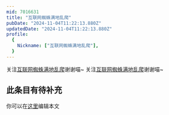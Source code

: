 ```yaml
---
mid: 7016631
title: "互联网蜘蛛满地乱爬"
pubDate: "2024-11-04T11:22:13.880Z"
updatedDate: "2024-11-04T11:22:13.880Z"
profile:
  {
    Nickname: ["互联网蜘蛛满地乱爬"],
  }
---
```


关注[互联网蜘蛛满地乱爬](https://space.bilibili.com/7016631)谢谢喵~ 关注[互联网蜘蛛满地乱爬](https://space.bilibili.com/7016631)谢谢喵~

## 此条目有待补充
你可以在[这里](https://github.com/Yuhanawa/VTuber.ICU/edit/master/src/content/v/互联网蜘蛛满地乱爬/index.md)编辑本文
